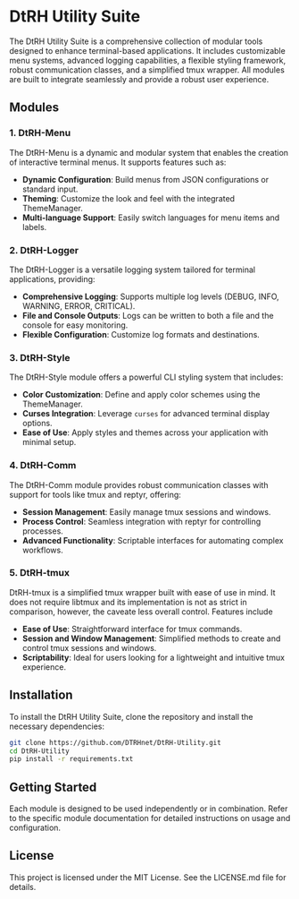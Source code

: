 # DtRH Utility Suite

The DtRH Utility Suite is a comprehensive collection of modular tools designed to enhance terminal-based applications. It includes customizable menu systems, advanced logging capabilities, a flexible styling framework, robust communication classes, and a simplified tmux wrapper. All modules are built to integrate seamlessly and provide a robust user experience.

## Modules

### 1. DtRH-Menu

The DtRH-Menu is a dynamic and modular system that enables the creation of interactive terminal menus. It supports features such as:

- **Dynamic Configuration**: Build menus from JSON configurations or standard input.
- **Theming**: Customize the look and feel with the integrated ThemeManager.
- **Multi-language Support**: Easily switch languages for menu items and labels.

### 2. DtRH-Logger

The DtRH-Logger is a versatile logging system tailored for terminal applications, providing:

- **Comprehensive Logging**: Supports multiple log levels (DEBUG, INFO, WARNING, ERROR, CRITICAL).
- **File and Console Outputs**: Logs can be written to both a file and the console for easy monitoring.
- **Flexible Configuration**: Customize log formats and destinations.

### 3. DtRH-Style

The DtRH-Style module offers a powerful CLI styling system that includes:

- **Color Customization**: Define and apply color schemes using the ThemeManager.
- **Curses Integration**: Leverage `curses` for advanced terminal display options.
- **Ease of Use**: Apply styles and themes across your application with minimal setup.

### 4. DtRH-Comm

The DtRH-Comm module provides robust communication classes with support for tools like tmux and reptyr, offering:

- **Session Management**: Easily manage tmux sessions and windows.
- **Process Control**: Seamless integration with reptyr for controlling processes.
- **Advanced Functionality**: Scriptable interfaces for automating complex workflows.

### 5. DtRH-tmux

DtRH-tmux is a simplified tmux wrapper built with ease of use in mind. It does not require libtmux and its implementation is not as strict in comparison, however, the caveate less overall control. Features include

- **Ease of Use**: Straightforward interface for tmux commands.
- **Session and Window Management**: Simplified methods to create and control tmux sessions and windows.
- **Scriptability**: Ideal for users looking for a lightweight and intuitive tmux experience.

## Installation

To install the DtRH Utility Suite, clone the repository and install the necessary dependencies:

``` bash
git clone https://github.com/DTRHnet/DtRH-Utility.git
cd DtRH-Utility
pip install -r requirements.txt
```

## Getting Started

Each module is designed to be used independently or in combination. Refer to the specific module documentation for detailed instructions on usage and configuration.

## License

This project is licensed under the MIT License. See the LICENSE.md file for details.
